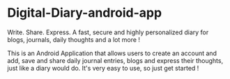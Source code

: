# Digital-Diary-android-app
Write. Share. Express. 
A fast, secure and highly personalized diary for blogs, journals, daily thoughts and a lot more !

This is an Android Application that allows users to create an account and add, save and share daily journal entries, blogs and express their thoughts, just like a diary would do. It's very easy to use, so just get started !
